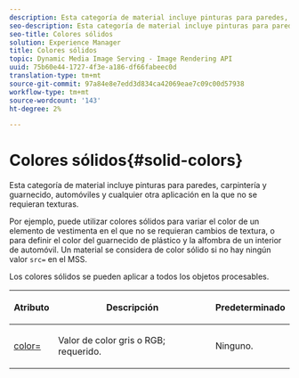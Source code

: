 ```yaml
---
description: Esta categoría de material incluye pinturas para paredes, carpintería y guarnecido, automóviles y cualquier otra aplicación en la que no se requieran texturas.
seo-description: Esta categoría de material incluye pinturas para paredes, carpintería y guarnecido, automóviles y cualquier otra aplicación en la que no se requieran texturas.
seo-title: Colores sólidos
solution: Experience Manager
title: Colores sólidos
topic: Dynamic Media Image Serving - Image Rendering API
uuid: 75b60e44-1727-4f3e-a186-df66fabeec0d
translation-type: tm+mt
source-git-commit: 97a84e8e7edd3d834ca42069eae7c09c00d57938
workflow-type: tm+mt
source-wordcount: '143'
ht-degree: 2%

---
```



# Colores sólidos{#solid-colors}

Esta categoría de material incluye pinturas para paredes, carpintería y guarnecido, automóviles y cualquier otra aplicación en la que no se requieran texturas.

Por ejemplo, puede utilizar colores sólidos para variar el color de un elemento de vestimenta en el que no se requieran cambios de textura, o para definir el color del guarnecido de plástico y la alfombra de un interior de automóvil. Un material se considera de color sólido si no hay ningún valor `src=` en el MSS.

Los colores sólidos se pueden aplicar a todos los objetos procesables.

<table id="table_9245240311A44659A74C7A5EDD7D1503"> 
 <thead> 
  <tr> 
   <th colname="col1" class="entry"> <p>Atributo </p> </th> 
   <th colname="col2" class="entry"> <p>Descripción </p> </th> 
   <th colname="col3" class="entry"> <p>Predeterminado </p> </th> 
  </tr> 
 </thead>
 <tbody> 
  <tr> 
   <td colname="col1"> <p> <a href="../../../../../../ir-api/http-protocol/image-rendering-api-ref/c-ir-http-protocol-ref/c-ir-http-protocol-command-reference/r-ir-http-color.md#reference-ea3cba9edfe94dbab86d8f123a9ed0aa" type="reference" format="dita" scope="local"> <span class="codeph"> color=  </span> </a> </p> </td> 
   <td colname="col2"> <p> Valor de color gris o RGB; requerido. </p> </td> 
   <td colname="col3"> <p>Ninguno. </p> </td> 
  </tr> 
 </tbody> 
</table>

